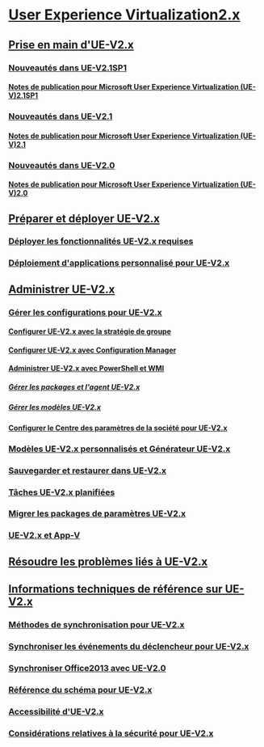 # [User Experience Virtualization2.x](index.md)
## [Prise en main d'UE-V2.x](get-started-with-ue-v-2x-new-uevv2.md)
### [Nouveautés dans UE-V2.1SP1](whats-new-in-ue-v-21-sp1uevv21-sp1.md)
#### [Notes de publication pour Microsoft User Experience Virtualization (UE-V)2.1SP1](microsoft-user-experience-virtualization--ue-v--21-sp1-release-notes.md)
### [Nouveautés dans UE-V2.1](whats-new-in-ue-v-21-new-uevv2.md)
#### [Notes de publication pour Microsoft User Experience Virtualization (UE-V)2.1](microsoft-user-experience-virtualization--ue-v--21-release-notesuevv21.md)
### [Nouveautés dans UE-V2.0](whats-new-in-ue-v-20-new-uevv2.md)
#### [Notes de publication pour Microsoft User Experience Virtualization (UE-V)2.0](microsoft-user-experience-virtualization--ue-v--20-release-notesuevv2.md)
## [Préparer et déployer UE-V2.x](prepare-a-ue-v-2x-deployment-new-uevv2.md)
### [Déployer les fonctionnalités UE-V2.x requises](deploy-required-features-for-ue-v-2x-new-uevv2.md)
### [Déploiement d'applications personnalisé pour UE-V2.x](deploy-ue-v-2x-for-custom-applications-new-uevv2.md)
## [Administrer UE-V2.x](administering-ue-v-2x-new-uevv2.md)
### [Gérer les configurations pour UE-V2.x](manage-configurations-for-ue-v-2x-new-uevv2.md)
#### [Configurer UE-V2.x avec la stratégie de groupe](configuring-ue-v-2x-with-group-policy-objects-both-uevv2.md)
#### [Configurer UE-V2.x avec Configuration Manager](configuring-ue-v-2x-with-system-center-configuration-manager-2012-both-uevv2.md)
#### [Administrer UE-V2.x avec PowerShell et WMI](administering-ue-v-2x-with-windows-powershell-and-wmi-both-uevv2.md)
##### [Gérer les packages et l'agent UE-V2.x](managing-the-ue-v-2x-agent-and-packages-with-windows-powershell-and-wmi-both-uevv2.md)
##### [Gérer les modèles UE-V2.x](managing-ue-v-2x-settings-location-templates-using-windows-powershell-and-wmi-both-uevv2.md)
#### [Configurer le Centre des paramètres de la société pour UE-V2.x](configuring-the-company-settings-center-for-ue-v-2x-both-uevv2.md)
### [Modèles UE-V2.x personnalisés et Générateur UE-V2.x](working-with-custom-ue-v-2x-templates-and-the-ue-v-2x-generator-new-uevv2.md)
### [Sauvegarder et restaurer dans UE-V2.x](manage-administrative-backup-and-restore-in-ue-v-2x-new-topic-for-21.md)
### [Tâches UE-V2.x planifiées](changing-the-frequency-of-ue-v-2x-scheduled-tasks-both-uevv2.md)
### [Migrer les packages de paramètres UE-V2.x](migrating-ue-v-2x-settings-packages-both-uevv2.md)
### [UE-V2.x et App-V](using-ue-v-2x-with-application-virtualization-applications-both-uevv2.md)
## [Résoudre les problèmes liés à UE-V2.x](troubleshooting-ue-v-2x-both-uevv2.md)
## [Informations techniques de référence sur UE-V2.x](technical-reference-for-ue-v-2x-both-uevv2.md)
### [Méthodes de synchronisation pour UE-V2.x](sync-methods-for-ue-v-2x-both-uevv2.md)
### [Synchroniser les événements du déclencheur pour UE-V2.x](sync-trigger-events-for-ue-v-2x-both-uevv2.md)
### [Synchroniser Office2013 avec UE-V2.0](synchronizing-office-2013-with-ue-v-20-both-uevv2.md)
### [Référence du schéma pour UE-V2.x](application-template-schema-reference-for-ue-v-2x-both-uevv2.md)
### [Accessibilité d'UE-V2.x](accessibility-for-ue-v-2x-both-uevv2.md)
### [Considérations relatives à la sécurité pour UE-V2.x](security-considerations-for-ue-v-2x-both-uevv2.md)

